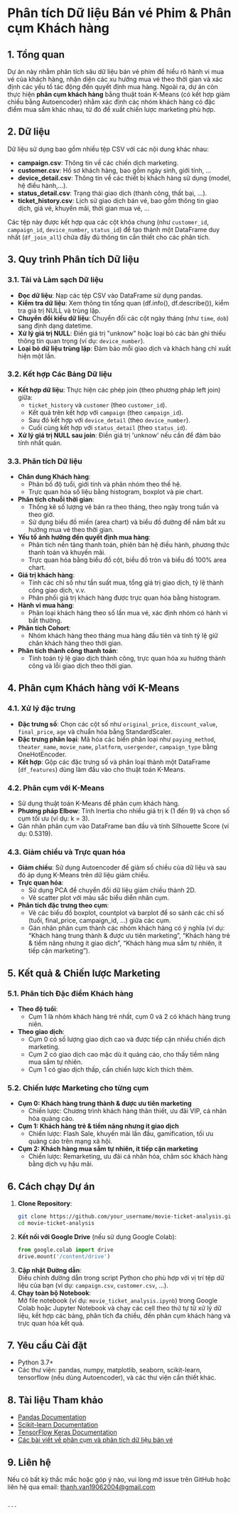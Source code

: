 
# Phân tích Dữ liệu Bán vé Phim & Phân cụm Khách hàng

## 1. Tổng quan

Dự án này nhằm phân tích sâu dữ liệu bán vé phim để hiểu rõ hành vi mua vé của khách hàng, nhận diện các xu hướng mua vé theo thời gian và xác định các yếu tố tác động đến quyết định mua hàng. Ngoài ra, dự án còn thực hiện **phân cụm khách hàng** bằng thuật toán K-Means (có kết hợp giảm chiều bằng Autoencoder) nhằm xác định các nhóm khách hàng có đặc điểm mua sắm khác nhau, từ đó đề xuất chiến lược marketing phù hợp.

## 2. Dữ liệu

Dữ liệu sử dụng bao gồm nhiều tệp CSV với các nội dung khác nhau:
- **campaign.csv**: Thông tin về các chiến dịch marketing.
- **customer.csv**: Hồ sơ khách hàng, bao gồm ngày sinh, giới tính, …
- **device_detail.csv**: Thông tin về các thiết bị khách hàng sử dụng (model, hệ điều hành,…).
- **status_detail.csv**: Trạng thái giao dịch (thành công, thất bại, …).
- **ticket_history.csv**: Lịch sử giao dịch bán vé, bao gồm thông tin giao dịch, giá vé, khuyến mãi, thời gian mua vé, …
  
Các tệp này được kết hợp qua các cột khóa chung (như `customer_id`, `campaign_id`, `device_number`, `status_id`) để tạo thành một DataFrame duy nhất (`df_join_all`) chứa đầy đủ thông tin cần thiết cho các phân tích.

## 3. Quy trình Phân tích Dữ liệu

### 3.1. Tải và Làm sạch Dữ liệu
- **Đọc dữ liệu**: Nạp các tệp CSV vào DataFrame sử dụng pandas.
- **Kiểm tra dữ liệu**: Xem thông tin tổng quan (df.info(), df.describe()), kiểm tra giá trị NULL và trùng lặp.
- **Chuyển đổi kiểu dữ liệu**: Chuyển đổi các cột ngày tháng (như `time`, `dob`) sang định dạng datetime.
- **Xử lý giá trị NULL**: Điền giá trị "unknow" hoặc loại bỏ các bản ghi thiếu thông tin quan trọng (ví dụ: `device_number`).
- **Loại bỏ dữ liệu trùng lặp**: Đảm bảo mỗi giao dịch và khách hàng chỉ xuất hiện một lần.

### 3.2. Kết hợp Các Bảng Dữ liệu
- **Kết hợp dữ liệu**: Thực hiện các phép join (theo phương pháp left join) giữa:
  - `ticket_history` và `customer` (theo `customer_id`).
  - Kết quả trên kết hợp với `campaign` (theo `campaign_id`).
  - Sau đó kết hợp với `device_detail` (theo `device_number`).
  - Cuối cùng kết hợp với `status_detail` (theo `status_id`).
- **Xử lý giá trị NULL sau join**: Điền giá trị 'unknow' nếu cần để đảm bảo tính nhất quán.

### 3.3. Phân tích Dữ liệu
- **Chân dung Khách hàng**:  
  - Phân bố độ tuổi, giới tính và phân nhóm theo thế hệ.
  - Trực quan hóa số liệu bằng histogram, boxplot và pie chart.
- **Phân tích chuỗi thời gian**:  
  - Thống kê số lượng vé bán ra theo tháng, theo ngày trong tuần và theo giờ.
  - Sử dụng biểu đồ miền (area chart) và biểu đồ đường để nắm bắt xu hướng mua vé theo thời gian.
- **Yếu tố ảnh hưởng đến quyết định mua hàng**:  
  - Phân tích nền tảng thanh toán, phiên bản hệ điều hành, phương thức thanh toán và khuyến mãi.
  - Trực quan hóa bằng biểu đồ cột, biểu đồ tròn và biểu đồ 100% area chart.
- **Giá trị khách hàng**:  
  - Tính các chỉ số như tần suất mua, tổng giá trị giao dịch, tỷ lệ thành công giao dịch, v.v.
  - Phân phối giá trị khách hàng được trực quan hóa bằng histogram.
- **Hành vi mua hàng**:  
  - Phân loại khách hàng theo số lần mua vé, xác định nhóm có hành vi bất thường.
- **Phân tích Cohort**:  
  - Nhóm khách hàng theo tháng mua hàng đầu tiên và tính tỷ lệ giữ chân khách hàng theo thời gian.
- **Phân tích thành công thanh toán**:  
  - Tính toán tỷ lệ giao dịch thành công, trực quan hóa xu hướng thành công và lỗi giao dịch theo thời gian.

## 4. Phân cụm Khách hàng với K-Means

### 4.1. Xử lý đặc trưng
- **Đặc trưng số**: Chọn các cột số như `original_price`, `discount_value`, `final_price`, `age` và chuẩn hóa bằng StandardScaler.
- **Đặc trưng phân loại**: Mã hóa các biến phân loại như `paying_method`, `theater_name`, `movie_name`, `platform`, `usergender`, `campaign_type` bằng OneHotEncoder.
- **Kết hợp**: Gộp các đặc trưng số và phân loại thành một DataFrame (`df_features`) dùng làm đầu vào cho thuật toán K-Means.

### 4.2. Phân cụm với K-Means
- Sử dụng thuật toán K-Means để phân cụm khách hàng.  
- **Phương pháp Elbow**: Tính Inertia cho nhiều giá trị k (1 đến 9) và chọn số cụm tối ưu (ví dụ: k = 3).
- Gán nhãn phân cụm vào DataFrame ban đầu và tính Silhouette Score (ví dụ: 0.5319).

### 4.3. Giảm chiều và Trực quan hóa
- **Giảm chiều**: Sử dụng Autoencoder để giảm số chiều của dữ liệu và sau đó áp dụng K-Means trên dữ liệu giảm chiều.
- **Trực quan hóa**:  
  - Sử dụng PCA để chuyển đổi dữ liệu giảm chiều thành 2D.
  - Vẽ scatter plot với màu sắc biểu diễn nhãn cụm.
- **Phân tích đặc trưng theo cụm**:  
  - Vẽ các biểu đồ boxplot, countplot và barplot để so sánh các chỉ số (tuổi, final_price, campaign_id, …) giữa các cụm.
  - Gán nhãn phân cụm thành các nhóm khách hàng có ý nghĩa (ví dụ: “Khách hàng trung thành & được ưu tiên marketing”, “Khách hàng trẻ & tiềm năng nhưng ít giao dịch”, “Khách hàng mua sắm tự nhiên, ít tiếp cận marketing”).

## 5. Kết quả & Chiến lược Marketing

### 5.1. Phân tích Đặc điểm Khách hàng
- **Theo độ tuổi**:  
  - Cụm 1 là nhóm khách hàng trẻ nhất, cụm 0 và 2 có khách hàng trung niên.
- **Theo giao dịch**:  
  - Cụm 0 có số lượng giao dịch cao và được tiếp cận nhiều chiến dịch marketing.
  - Cụm 2 có giao dịch cao mặc dù ít quảng cáo, cho thấy tiềm năng mua sắm tự nhiên.
  - Cụm 1 có giao dịch thấp, cần chiến lược kích thích thêm.

### 5.2. Chiến lược Marketing cho từng cụm
- **Cụm 0: Khách hàng trung thành & được ưu tiên marketing**  
  - Chiến lược: Chương trình khách hàng thân thiết, ưu đãi VIP, cá nhân hóa quảng cáo.
- **Cụm 1: Khách hàng trẻ & tiềm năng nhưng ít giao dịch**  
  - Chiến lược: Flash Sale, khuyến mãi lần đầu, gamification, tối ưu quảng cáo trên mạng xã hội.
- **Cụm 2: Khách hàng mua sắm tự nhiên, ít tiếp cận marketing**  
  - Chiến lược: Remarketing, ưu đãi cá nhân hóa, chăm sóc khách hàng bằng dịch vụ hậu mãi.

## 6. Cách chạy Dự án

1. **Clone Repository**:
   ```bash
   git clone https://github.com/your_username/movie-ticket-analysis.git
   cd movie-ticket-analysis
   ```
2. **Kết nối với Google Drive** (nếu sử dụng Google Colab):
   ```python
   from google.colab import drive
   drive.mount('/content/drive')
   ```
3. **Cập nhật Đường dẫn**:  
   Điều chỉnh đường dẫn trong script Python cho phù hợp với vị trí tệp dữ liệu của bạn (ví dụ: `campaign.csv`, `customer.csv`, …).
4. **Chạy toàn bộ Notebook**:  
   Mở file notebook (ví dụ: `movie_ticket_analysis.ipynb`) trong Google Colab hoặc Jupyter Notebook và chạy các cell theo thứ tự từ xử lý dữ liệu, kết hợp các bảng, phân tích đa chiều, đến phân cụm khách hàng và trực quan hóa kết quả.

## 7. Yêu cầu Cài đặt

- Python 3.7+
- Các thư viện: pandas, numpy, matplotlib, seaborn, scikit-learn, tensorflow (nếu dùng Autoencoder), và các thư viện cần thiết khác.

## 8. Tài liệu Tham khảo

- [Pandas Documentation](https://pandas.pydata.org/)
- [Scikit-learn Documentation](https://scikit-learn.org/)
- [TensorFlow Keras Documentation](https://www.tensorflow.org/guide/keras)
- [Các bài viết về phân cụm và phân tích dữ liệu bán vé](https://towardsdatascience.com/)

## 9. Liên hệ

Nếu có bất kỳ thắc mắc hoặc góp ý nào, vui lòng mở issue trên GitHub hoặc liên hệ qua email: thanh.van19062004@gmail.com
```

---



